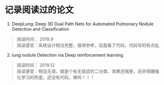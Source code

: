 # 记录阅读过的论文

1. DeepLung: Deep 3D Dual Path Nets for Automated Pulmonary Nodule Detection and Classification
> 阅读时间： 2019.9 <br>
> 阅读感受：系统设计相当完整，值得参考，后面看了代码，代码写的有点乱

2. lung nodule Detection via Deep reinforcement learning
> 阅读时间： 2019.12 <br>
> 阅读感受：相当无语，就是个有无癌症的二分类，效果还贼差，还非得蹭强化学习的热度，还没有代码，辣鸡！！！